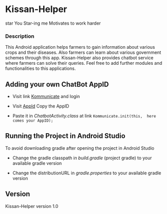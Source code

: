 # Kissan-Helper                      

star You Star-ing me Motivates to work harder
 ### Description
 This Android application helps farmers to gain information about various crops and their diseases. Also farmers can learn about various government schemes through this app. Kissan-Helper also provides chatbot service where farmers can solve their queries. Feel free to add further modules and functionalities to this applications. 

## Adding your own ChatBot AppID
- Visit link [Kommunicate](httpswww.kommunicate.io) and login
+ Visit [AppId](httpsdashboard.kommunicate.iosettingsinstall)
 Copy the AppID
- Paste it in _ChatbotActivity.class_  at link `Kommunicate.init(this,  here comes your AppID);` 


## Running the Project in Android Studio
 To avoid downloading gradle after opening the project in Android Studio
+ Change the gradle classpath in _build.gradle_ (project gradle) to your available gradle version
- Change the distributionURL in _gradle.properties_  to your available gradle version
   
## Version
Kissan-Helper version 1.0
     
